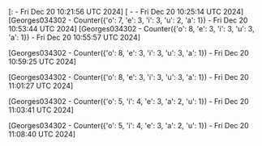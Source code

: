 
[:  - Fri Dec 20 10:21:56 UTC 2024]
[ -  - Fri Dec 20 10:25:14 UTC 2024]
[Georges034302 - Counter({'o': 7, 'e': 3, 'i': 3, 'u': 2, 'a': 1}) - Fri Dec 20 10:53:44 UTC 2024]
[Georges034302 - Counter({'o': 8, 'e': 3, 'i': 3, 'u': 3, 'a': 1}) - Fri Dec 20 10:55:57 UTC 2024]

[Georges034302 - Counter({'o': 8, 'e': 3, 'i': 3, 'u': 3, 'a': 1}) - Fri Dec 20 10:59:25 UTC 2024]

[Georges034302 - Counter({'o': 8, 'e': 3, 'i': 3, 'u': 3, 'a': 1}) - Fri Dec 20 11:01:27 UTC 2024]

[Georges034302 - Counter({'o': 5, 'i': 4, 'e': 3, 'a': 2, 'u': 1}) - Fri Dec 20 11:03:41 UTC 2024]

[Georges034302 - Counter({'o': 5, 'i': 4, 'e': 3, 'a': 2, 'u': 1}) - Fri Dec 20 11:08:40 UTC 2024]
